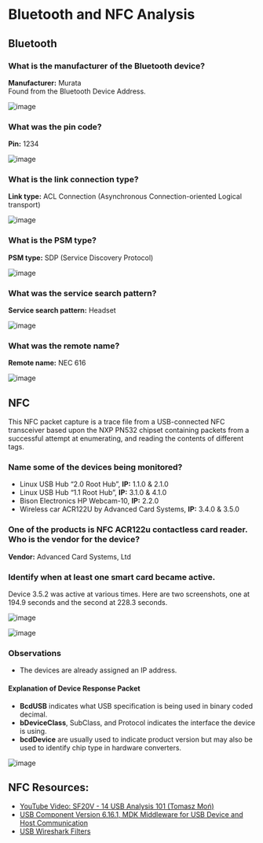 # Bluetooth and NFC Analysis

## Bluetooth

### What is the manufacturer of the Bluetooth device?
**Manufacturer:** Murata  
Found from the Bluetooth Device Address.

![image](https://github.com/alduralmknoon/Bluetooth-NFC-Pcap-Analysis/assets/27437815/76768101-58b4-446b-8514-c063299368a3)


### What was the pin code?
**Pin:** 1234

![image](https://github.com/alduralmknoon/Bluetooth-NFC-Pcap-Analysis/assets/27437815/60b06076-49fa-4211-8389-c1b04e1bb33c)

### What is the link connection type?
**Link type:** ACL Connection (Asynchronous Connection-oriented Logical transport)

![image](https://github.com/alduralmknoon/Bluetooth-NFC-Pcap-Analysis/assets/27437815/37bc1107-6aff-4a20-be03-56a57dad27e9)

### What is the PSM type?
**PSM type:** SDP (Service Discovery Protocol)

![image](https://github.com/alduralmknoon/Bluetooth-NFC-Pcap-Analysis/assets/27437815/cfb141bf-931e-4352-96e8-8f321e2fec40)

### What was the service search pattern?
**Service search pattern:** Headset

![image](https://github.com/alduralmknoon/Bluetooth-NFC-Pcap-Analysis/assets/27437815/dbc727cc-11a9-4d70-8a37-bff82999d20a)

### What was the remote name?
**Remote name:** NEC 616

![image](https://github.com/alduralmknoon/Bluetooth-NFC-Pcap-Analysis/assets/27437815/b872a427-828b-4a6e-bf5e-5148eba402c4)


## NFC
This NFC packet capture is a trace file from a USB-connected NFC transceiver based upon the NXP PN532 chipset containing packets from a successful attempt at enumerating, and reading the contents of different tags.

### Name some of the devices being monitored?
- Linux USB Hub “2.0 Root Hub”, **IP:** 1.1.0 & 2.1.0
- Linux USB Hub “1.1 Root Hub”, **IP:** 3.1.0 & 4.1.0
- Bison Electronics HP Webcam-10, **IP:** 2.2.0
- Wireless car ACR122U by Advanced Card Systems, **IP:** 3.4.0 & 3.5.0

### One of the products is NFC ACR122u contactless card reader. Who is the vendor for the device?
**Vendor:** Advanced Card Systems, Ltd

### Identify when at least one smart card became active.
Device 3.5.2 was active at various times. Here are two screenshots, one at 194.9 seconds and the second at 228.3 seconds.

![image](https://github.com/alduralmknoon/Bluetooth-NFC-Pcap-Analysis/assets/27437815/1b5f488a-047d-45a9-bfcd-a2eadcbbcbc0)


![image](https://github.com/alduralmknoon/Bluetooth-NFC-Pcap-Analysis/assets/27437815/368d8c0e-21da-4def-975d-a630395feb48)

### Observations
- The devices are already assigned an IP address.

#### Explanation of Device Response Packet
- **BcdUSB** indicates what USB specification is being used in binary coded decimal.
- **bDeviceClass**, SubClass, and Protocol indicates the interface the device is using.
- **bcdDevice** are usually used to indicate product version but may also be used to identify chip type in hardware converters.

  
![image](https://github.com/alduralmknoon/Bluetooth-NFC-Pcap-Analysis/assets/27437815/799d065a-51f0-4197-a00f-1322ba77e040)


## NFC Resources:
- [YouTube Video: SF20V - 14 USB Analysis 101 (Tomasz Moń)](https://www.youtube.com/watch?v=cUljKImph4s&t=1447s)
- [USB Component Version 6.16.1, MDK Middleware for USB Device and Host Communication](https://www.keil.com/pack/doc/mw/USB/html/index.html)
- [USB Wireshark Filters](https://www.wireshark.org/docs/dfref/u/usbccid.html)
